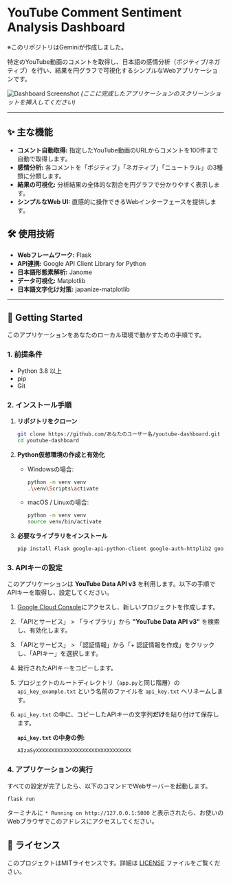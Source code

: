 # YouTube Comment Sentiment Analysis Dashboard

※このリポジトリはGeminiが作成しました。

特定のYouTube動画のコメントを取得し、日本語の感情分析（ポジティブ/ネガティブ）を行い、結果を円グラフで可視化するシンプルなWebアプリケーションです。

![Dashboard Screenshot](https://user-images.githubusercontent.com/10/222333444-c689304a-4428-4f27-8e6d-9c3f46f22200.png)
*(ここに完成したアプリケーションのスクリーンショットを挿入してください)*

---

## ✨ 主な機能

-   **コメント自動取得:** 指定したYouTube動画のURLからコメントを100件まで自動で取得します。
-   **感情分析:** 各コメントを「ポジティブ」「ネガティブ」「ニュートラル」の3種類に分類します。
-   **結果の可視化:** 分析結果の全体的な割合を円グラフで分かりやすく表示します。
-   **シンプルなWeb UI:** 直感的に操作できるWebインターフェースを提供します。

## 🛠️ 使用技術

-   **Webフレームワーク:** Flask
-   **API連携:** Google API Client Library for Python
-   **日本語形態素解析:** Janome
-   **データ可視化:** Matplotlib
-   **日本語文字化け対策:** japanize-matplotlib

---

## 🚀 Getting Started

このアプリケーションをあなたのローカル環境で動かすための手順です。

### 1. 前提条件

-   Python 3.8 以上
-   pip
-   Git

### 2. インストール手順

1.  **リポジトリをクローン**
    ```sh
    git clone https://github.com/あなたのユーザー名/youtube-dashboard.git
    cd youtube-dashboard
    ```

2.  **Python仮想環境の作成と有効化**
    -   Windowsの場合:
        ```sh
        python -m venv venv
        .\venv\Scripts\activate
        ```
    -   macOS / Linuxの場合:
        ```sh
        python -m venv venv
        source venv/bin/activate
        ```

3.  **必要なライブラリをインストール**
    ```sh
    pip install Flask google-api-python-client google-auth-httplib2 google-auth-oauthlib matplotlib janome
    ```

### 3. APIキーの設定

このアプリケーションは **YouTube Data API v3** を利用します。以下の手順でAPIキーを取得し、設定してください。

1.  [Google Cloud Console](https://console.cloud.google.com/)にアクセスし、新しいプロジェクトを作成します。
2.  「APIとサービス」 > 「ライブラリ」から **"YouTube Data API v3"** を検索し、有効化します。
3.  「APIとサービス」 > 「認証情報」から「+ 認証情報を作成」をクリックし、「APIキー」を選択します。
4.  発行されたAPIキーをコピーします。
5.  プロジェクトのルートディレクトリ（`app.py`と同じ階層）の`api_key_example.txt` という名前のファイルを `api_key.txt` へリネームします。
6.  `api_key.txt` の中に、コピーしたAPIキーの文字列**だけ**を貼り付けて保存します。

    **`api_key.txt` の中身の例:**
    ```txt
    AIzaSyXXXXXXXXXXXXXXXXXXXXXXXXXXXXXXX
    ```

### 4. アプリケーションの実行

すべての設定が完了したら、以下のコマンドでWebサーバーを起動します。

```sh
flask run
```

ターミナルに `* Running on http://127.0.0.1:5000` と表示されたら、お使いのWebブラウザでこのアドレスにアクセスしてください。

## 📜 ライセンス

このプロジェクトはMITライセンスです。詳細は [LICENSE](LICENSE) ファイルをご覧ください。

